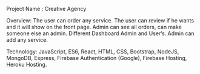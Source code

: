 Project Name : Creative Agency


Overview: The user can order any service. The user can review if he wants and it will show on the front page. Admin can see all orders, can make someone else an admin. Different Dashboard Admin and User’s. Admin can add any service. 

Technology:
JavaScript,
ES6,
React,
HTML,
CSS, 
Bootstrap,
NodeJS,
MongoDB,
Express,
Firebase Authentication (Google),
Firebase Hosting,
Heroku Hosting.



